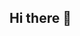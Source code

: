 ## Hi there 👋

<!--
**CatXBT/CatXBT** is a ✨ _special_ ✨ repository because its `README.md` (this file) appears on your GitHub profile.


Im a Crypto trader currently working on a scalping bot I can use to automate my trading

Im completley new to coding and Im trying to teach myself how all of this works
